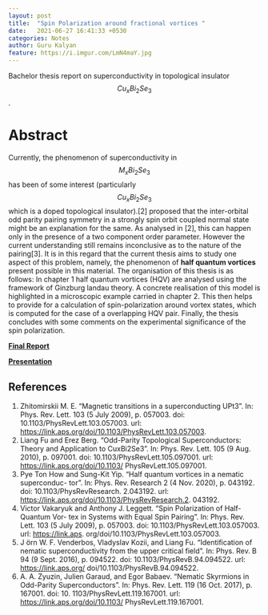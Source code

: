 ```yaml
---
layout: post
title:  "Spin Polarization around fractional vortices "
date:   2021-06-27 16:41:33 +0530
categories: Notes
author: Guru Kalyan
feature: https://i.imgur.com/LmN4maY.jpg
---
```


Bachelor thesis report on superconductivity in topological insulator $$ Cu_xBi_2Se_3 $$.

# Abstract
<!-- States formed by pairing in a superconductor can be classified according to their parity (for even frequency), namely
as even or odd parity (singlet or triplet respectively). However, this classification, relies on the presence of an inversion centre. -->

Currently, the phenomenon of superconductivity in $$ M_xBi_2Se_3 $$ has been of some interest (particularly $$ Cu_xBi_2Se_3 $$
which is a doped topological insulator).[2] proposed that the inter-orbital odd parity pairing symmetry in a strongly
spin orbit coupled normal state might be an explanation for the same. As analysed in [2], this can happen only in the
presence of a two component order parameter. However the current understanding still remains
inconclusive as to the nature of the pairing[3]. It is in this regard that the current thesis aims to study one aspect
of this problem, namely, the phenomenon of **half quantum vortices** present possible in this material. The organisation
of this thesis is as follows: In chapter 1 half quantum vortices (HQV) are analysed using the framework of Ginzburg
landau theory. A concrete realisation of this model is highlighted in a microscopic example carried in chapter 2. This
then helps to provide for a calculation of spin-polarization around vortex states, which is computed for the case of a
overlapping HQV pair. Finally, the thesis concludes with some comments on the experimental significance of the spin
polarization.


**<a href="https://guruzeta.github.io/sun/pdfs/BTP_report_phase2.pdf" target="_blank">
Final Report</a>**


**<a href="https://guruzeta.github.io/sun/pdfs/btp_phase2_slides.pdf" target="_blank">
Presentation</a>**


## References
1. Zhitomirskii M. E. “Magnetic transitions in a superconducting UPt3”. In: Phys. Rev. Lett. 103 (5 July 2009), p. 057003. doi: 10.1103/PhysRevLett.103.057003. url: https://link.aps.org/doi/10.1103/PhysRevLett.103.057003.
2. Liang Fu and Erez Berg. “Odd-Parity Topological Superconductors: Theory and Application to CuxBi2Se3”. In: Phys. Rev. Lett. 105 (9 Aug. 2010), p. 097001. doi: 10.1103/PhysRevLett.105.097001. url: https://link.aps.org/doi/10.1103/ PhysRevLett.105.097001.
3. Pye Ton How and Sung-Kit Yip. “Half quantum vortices in a nematic superconduc- tor”. In: Phys. Rev. Research 2 (4 Nov. 2020), p. 043192. doi: 10.1103/PhysRevResearch. 2.043192. url: https://link.aps.org/doi/10.1103/PhysRevResearch.2. 043192.
4. Victor Vakaryuk and Anthony J. Leggett. “Spin Polarization of Half-Quantum Vor- tex in Systems with Equal Spin Pairing”. In: Phys. Rev. Lett. 103 (5 July 2009), p. 057003. doi: 10.1103/PhysRevLett.103.057003. url: https://link.aps. org/doi/10.1103/PhysRevLett.103.057003.
5. J ̈orn W. F. Venderbos, Vladyslav Kozii, and Liang Fu. “Identification of nematic superconductivity from the upper critical field”. In: Phys. Rev. B 94 (9 Sept. 2016), p. 094522. doi: 10.1103/PhysRevB.94.094522. url: https://link.aps.org/ doi/10.1103/PhysRevB.94.094522.
6. A. A. Zyuzin, Julien Garaud, and Egor Babaev. “Nematic Skyrmions in Odd-Parity Superconductors”. In: Phys. Rev. Lett. 119 (16 Oct. 2017), p. 167001. doi: 10. 1103/PhysRevLett.119.167001. url: https://link.aps.org/doi/10.1103/ PhysRevLett.119.167001.
